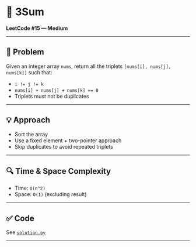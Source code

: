 # 🧠 3Sum

**LeetCode #15 — Medium**

---

## 📝 Problem

Given an integer array `nums`, return all the triplets `[nums[i], nums[j], nums[k]]` such that:

- `i != j != k`
- `nums[i] + nums[j] + nums[k] == 0`
- Triplets must not be duplicates

---

## 💡 Approach

- Sort the array
- Use a fixed element + two-pointer approach
- Skip duplicates to avoid repeated triplets

---

## 🔍 Time & Space Complexity

- Time: `O(n^2)`
- Space: `O(1)` (excluding result)

---

## ✅ Code

See [`solution.py`](./optimal.py)

---
